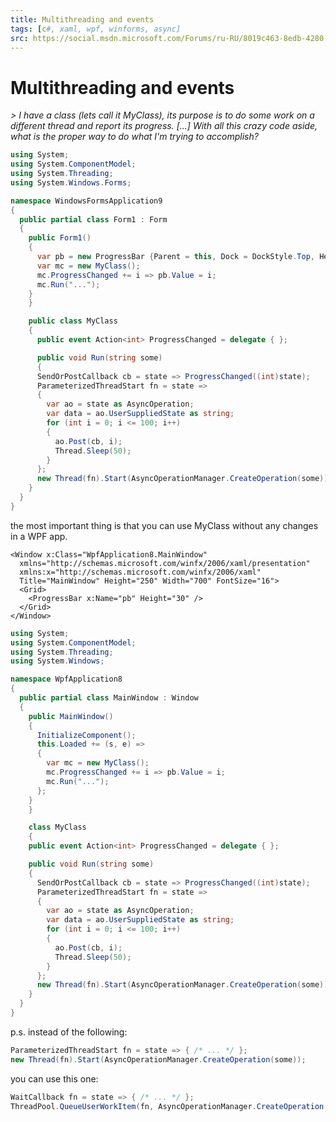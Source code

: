 ```yaml
---
title: Multithreading and events
tags: [c#, xaml, wpf, winforms, async]
src: https://social.msdn.microsoft.com/Forums/ru-RU/8019c463-8edb-4280-a628-5e4e81a9225f/multithreading-and-events?forum=csharpgeneral
---
```

# Multithreading and events
*> I have a class (lets call it MyClass), its purpose is to do some work on a different thread and report its progress. [...] With all this crazy code aside, what is the proper way to do what I'm trying to accomplish?*
```c#
using System;
using System.ComponentModel;
using System.Threading;
using System.Windows.Forms;

namespace WindowsFormsApplication9
{
  public partial class Form1 : Form
  {
    public Form1()
    {
      var pb = new ProgressBar {Parent = this, Dock = DockStyle.Top, Height = 30 };
      var mc = new MyClass();
      mc.ProgressChanged += i => pb.Value = i;
      mc.Run("...");
    }
	}

	public class MyClass
	{
	  public event Action<int> ProgressChanged = delegate { };

	  public void Run(string some)
	  {
      SendOrPostCallback cb = state => ProgressChanged((int)state);
      ParameterizedThreadStart fn = state =>
      {
        var ao = state as AsyncOperation;
        var data = ao.UserSuppliedState as string;
        for (int i = 0; i <= 100; i++)
        {
          ao.Post(cb, i);
          Thread.Sleep(50);
        }
      };
      new Thread(fn).Start(AsyncOperationManager.CreateOperation(some));
    }
  }
}
``` 
the most important thing is that you can use MyClass without any changes 
in a WPF app.  
```xaml
<Window x:Class="WpfApplication8.MainWindow"
  xmlns="http://schemas.microsoft.com/winfx/2006/xaml/presentation"
  xmlns:x="http://schemas.microsoft.com/winfx/2006/xaml"
  Title="MainWindow" Height="250" Width="700" FontSize="16">
  <Grid>
    <ProgressBar x:Name="pb" Height="30" />
  </Grid>
</Window>
```
```c#
using System;
using System.ComponentModel;
using System.Threading;
using System.Windows;

namespace WpfApplication8
{
  public partial class MainWindow : Window
  {
    public MainWindow()
    {
      InitializeComponent();
      this.Loaded += (s, e) => 
      {
        var mc = new MyClass();
        mc.ProgressChanged += i => pb.Value = i;
        mc.Run("...");
      };
    }
	}

	class MyClass
	{
    public event Action<int> ProgressChanged = delegate { };

    public void Run(string some)
    {
      SendOrPostCallback cb = state => ProgressChanged((int)state);
      ParameterizedThreadStart fn = state =>
      {
        var ao = state as AsyncOperation;
        var data = ao.UserSuppliedState as string;
        for (int i = 0; i <= 100; i++)
        {
          ao.Post(cb, i);
          Thread.Sleep(50);
        }
      };
      new Thread(fn).Start(AsyncOperationManager.CreateOperation(some));
    }
  }
}
``` 
p.s.
instead of the following:
```c#    
ParameterizedThreadStart fn = state => { /* ... */ };
new Thread(fn).Start(AsyncOperationManager.CreateOperation(some));
```
you can use this one:
```c#   
WaitCallback fn = state => { /* ... */ };
ThreadPool.QueueUserWorkItem(fn, AsyncOperationManager.CreateOperation(some));
```
